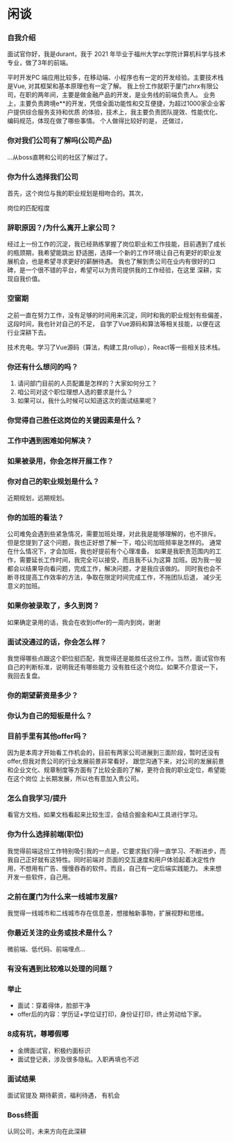 # 闲谈

### 自我介绍

面试官你好，我是durant，我于 2021 年毕业于福州大学zc学院计算机科学与技术专业，做了3年的前端。
<!-- 我熟练使用Vue及其生态，并阅读过Vue的核心源码。 -->
平时开发PC 端应用比较多，在移动端、小程序也有一定的开发经验。主要技术栈是Vue,
对其框架和基本原理也有一定了解。
我上份工作就职于厦门zhrx有限公司，在职的两年间，主要是做金融产品的开发，是业务线的前端负责人。
业务上，主要负责跨境e**的开发，凭借全面功能性和交互便捷，为超过1000家企业客户提供综合服务支持和优质
的体验，技术上，我主要负责团队提效、性能优化、编码规范，体现在做了哪些事情。
个人做得比较好的是，
还做过，

<!-- 金融产品，团队提效，性能优化，核心功能开发。

参照：

个人信息
* 姓名，学校，专业，毕业时间，工作年限

技能
* 擅长的领域：PC端相关系统开发，也有小程序开发经验
* 前端细分领域

```md
前端工程化：落地了前端编码规范自定义脚手架，能够快速生成规范文件，提高开发效率，进而提升编码质量。
AI助手：落地了AI会话平台，接入不同大模型，提高开发效率。
```

工作经历
* 最近的工作经历，公司是什么，公司是做什么的，年限。
* 职责：业务线前端负责人
* 负责***业务线，负责xxx系统，核心产出
* 技术：前端横向 工程架构 性能优化 稳定性治理等 -->

### 你对我们公司有了解吗(公司产品)

...从boss直聘和公司的社区了解过了。

### 你为什么选择我们公司

首先，这个岗位与我的职业规划是相吻合的。其次，

岗位的匹配程度


### 辞职原因？/为什么离开上家公司？

经过上一份工作的沉淀，我已经熟练掌握了岗位职业和工作技能，目前遇到了成长的瓶颈期，我希望能跳出
舒适圈，选择一个新的工作环境让自己有更好的职业发展机会，也是希望寻求更好的薪酬待遇。
我也了解到贵公司在业内有很好的口碑，是一个很不错的平台，希望可以为贵司提供我的工作经验，在这里
深耕，实现自我价值。

<!-- 你上家的辞职原因是什么（在新公司会有吗）？ -->

### 空窗期

之前一直在努力工作，没有足够的时间用来沉淀，同时和我的职业规划有些偏差，这段时间，我也针对自己的不足，
自学了Vue源码和算法等相关技能，以便在这行业深耕下去。


技术充电。学习了Vue源码（算法，构建工具rollup），React等一些相关技术栈。

### 你还有什么想问的吗？

1. 请问部门目前的人员配置是怎样的？大家如何分工？
2. 咱公司对这个职位理想人选的要求是什么？
3. 如果可以，我什么时候可以知道这次的面试结果呢？

<!-- 1. 目前团队怎么样呀？
2. 咱公司筛选人才主要看重哪些方面？
3. 公司培训机会和晋升机会？ -->

### 你觉得自己胜任这岗位的关键因素是什么？

### 工作中遇到困难如何解决？

### 如果被录用，你会怎样开展工作？

### 你对自己的职业规划是什么？

近期规划，远期规划。

### 你的加班的看法？

公司难免会遇到些紧急情况，需要加班处理，对此我是能够理解的，也不排斥。
但是您提到了这个问题，我也正好想了解一下，咱公司加班频率是怎样的。
通常在什么情况下，才会加班，我也好提前有个心理准备。
如果是我职责范围内的工作，需要延长工作时间，我完全可以接受，而且我不认为这算
加班。因为我一般都会以结果导向看问题，完成工作，解决问题，才是我应该做的。
同时我也会不断寻找提高工作效率的方法，争取在限定时间完成工作，不拖团队后退，
减少无意义的加班。

<!-- 1. 把加班分为紧急加班和⻓期加班 
2. 对于紧急加班,表示这是每个公司都会遇到的情况,⾃⼰愿意牺牲时间帮助公司和团队 
3. 对于⻓期加班,如果是⾃⼰⻓期加班那么会磨练⾃⼰的技能,提⾼⾃⼰的效率,如果是
团队⻓期加班,⾃⼰会帮助团队找到问题,利⽤⾃动化⼯具或者更⾼效的协作流程来提⾼
整个团队的效率,帮助⼤家摆脱加班  -->

### 如果你被录取了，多久到岗？

如果确定录用的话，我会在收到offer的一周内到岗，谢谢

### 面试没通过的话，你会怎么样？

我觉得哪些点跟这个职位挺匹配，我觉得还是能胜任这份工作。当然，面试官你有自己的判断标准，说明我还有哪些能力
没有胜任这个岗位。如果不介意说一下，我回去复盘。

### 你的期望薪资是多少？

### 你认为自己的短板是什么？

### 目前手里有其他offer吗？

因为是本周才开始看工作机会的，目前有两家公司进展到三面阶段，暂时还没有offer,但我对贵公司的行业发展前景非常看好，
跟您沟通下来，对公司的发展前景和企业文化、规章制度等方面有了比较全面的了解，更符合我的职业定位，希望能在这个岗位
上长期发展，所以也有意加入贵公司。

### 怎么自我学习/提升

看官方文档，如果文档看起来比较生涩，会结合掘金和AI工具进行学习。

### 你为什么选择前端(职位)

我觉得前端这份工作特别吸引我的一点是，它要求我们得一直学习、不断进步，而我自己正好就有这特性。同时前端对
页面的交互速度和用户体验起着决定性作用，不想用有广告、慢慢吞吞的软件。而且，自己有一定后端实践能力。
未来想开发一些软件，自己用。

### 之前在厦门为什么来一线城市发展?

我觉得一线城市和二线城市存在信息差，想接触新事物，扩展视野和思维。

### 你最近关注的业务或技术是什么？

微前端、低代码、前端埋点...

### 有没有遇到比较难以处理的问题？

### 举止

* 面试：穿着得体，脸部干净  
* offer后的内容：学历证+学位证打印，身份证打印，终止劳动给下家。


### 8成有坑，尊嘟假嘟

* 金牌面试官，积极约面标识
* 面试登记表，涉及很多隐私。入职再填也不迟

### 面试结果

面试官提及 期待薪资，福利待遇， 有机会

### Boss终面

认同公司，未来方向在此深耕

